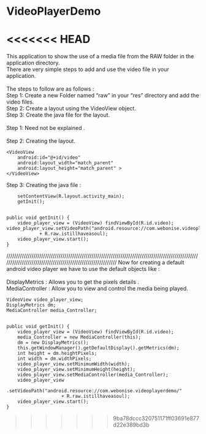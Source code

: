 VideoPlayerDemo
===============
<<<<<<< HEAD
=======
This application to show the use of a media file from the RAW folder in the application directory.<br/>
There are very simple steps to add and use the video file in your application.<br/>
<br/>
The steps to follow are as follows : <br/>
Step 1: Create a new Folder named “raw” in your “res”  directory and add the video files.<br/>
Step 2: Create a layout using the VideoView object.<br/>
Step 3: Create the java file for the layout.<br/>
<br/>
Step 1: Need not be explained .<br/>
<br/>
Step 2: Creating the layout.<br/>

    <VideoView
        android:id="@+id/video"
        android:layout_width="match_parent"
        android:layout_height="match_parent" >
    </VideoView>


Step 3: Creating the java file :



		setContentView(R.layout.activity_main);
		getInit();


	public void getInit() {
		video_player_view = (VideoView) findViewById(R.id.video);
	video_player_view.setVideoPath("android.resource://com.webonise.videoplayerdemo/"
				+ R.raw.istillhaveasoul);
		video_player_view.start();
	}


////////////////////////////////////////////////////////////////////////////////////////////////////////////////////////////////////////////////////////////
Now for creating a default android video player we have to use the default objects like : <br/>
<br/>
DisplayMetrics 	: Allows you to get the pixels details .<br/>
MediaController	: Allow you to view and control the media being played.<br/>

	VideoView video_player_view;
	DisplayMetrics dm;
	MediaController media_Controller;
	

	public void getInit() {
		video_player_view = (VideoView) findViewById(R.id.video);
		media_Controller = new MediaController(this);
		dm = new DisplayMetrics();
		this.getWindowManager().getDefaultDisplay().getMetrics(dm);
		int height = dm.heightPixels;
		int width = dm.widthPixels;
		video_player_view.setMinimumWidth(width);
		video_player_view.setMinimumHeight(height);
		video_player_view.setMediaController(media_Controller);
		video_player_view
				.setVideoPath("android.resource://com.webonise.videoplayerdemo/"
						+ R.raw.istillhaveasoul);
		video_player_view.start();
	}





>>>>>>> 9ba78dccc320751171ff03691e877d22e389bd3b
